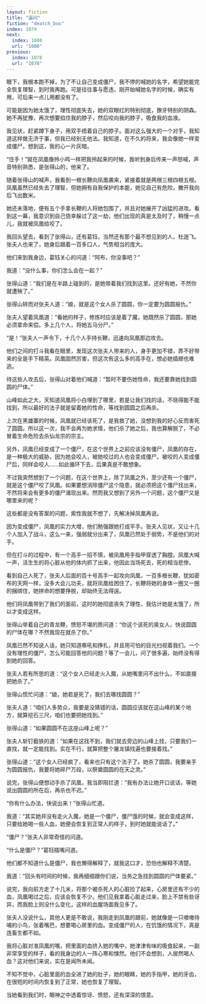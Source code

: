 ```yaml
---
layout: fiction
title: "逼问"
fiction: "deatch_bus"
index: 1079
next:
  index: 1080
  url: "1080"
previous:
  index: 1078
  url: "1078"
---
```

眼下，我根本跑不掉，为了不让自己变成僵尸，我不停的喊她的名字，希望她能完全恢复理智，到时我再跑。可是往往事与愿违，刚开始喊她名字的时候，确实有用，可后来一点儿用都没有了。

可能是因为她太饿了，理性彻底失去，她的双眼红的特别彻底，獠牙特别的阴森。她不再犹豫，再次想要掐住我的脖子，然后咬向我的脖子，吸食我的血液。

我见状，赶紧蹲下身子，用双手捂着自己的脖子。面对这么强大的一个对手，我知道这样做无济于事，但我已经别无他法。我知道，在不久的将来，我会像她一样变成僵尸。想到这，我的心一片灰暗。

“住手！”就在凤凰像拎小鸡一样把我拎起来的时候，我听到身后传来一声怒喊，声音特别熟悉，是张得山的，他来了。

随着张得山的喊声，我看到一根长鞭向凤凰袭来，紧接着就是两根三根四根五根。凤凰虽然已经失去了理智，但她拥有自我保护的本能，她见自己有危险，撇开我向后飞出数米。

她还未落地，便有五个手拿长鞭的人将她包围了，并且对她展开了凶猛的进攻。看到这一幕，我意识到自己侥幸躲过了这一劫，他们出现的真是太及时了，稍慢一点儿，我就被凤凰给咬了。

我回头望去，看到了张得山，还有葛钰，当然还有那个最不想见到的人，杜逍飞。张夫人也来了，她身后跟着一百多口人，气势相当的庞大。

他们来到我身边，葛钰关心的问道：“阿布，你没事吧？”

我道：“没什么事，你们怎么会在一起？”

张得山道：“我们是在半路上碰到的，是她带着我们找到这里。还好有她，不然你就遭殃了。”

张得山转而对张夫人道：“娘，就是这个女人杀了圆圆，你一定要为圆圆报仇。”

张夫人望着凤凰道：“看她的样子，修炼时应该是着了魔，她既然杀了圆圆，那她必须拿命来偿。多上几个人，将她五马分尸。”

“是！”张夫人一声令下，十几个人手持长鞭，迅速向凤凰那边攻去。

他们之间的打斗我看在眼里，发现这次张夫人带来的人，身手更加不错，弄不好带来的全是手下精英。凤凰固然厉害，但这次有这么多的高手在，想必她插翅也难逃。

待这些人攻去后，张得山对着他们喊道：“暂时不要伤她性命，我还要靠她找到圆圆的尸体。”

山峰如此之大，天知道凤凰将小白埋到了哪里，若是让我们找的话，不晓得能不能找到，所以最好的法子就是留着她的性命，等找到圆圆之后再杀。

上次在黑雄寨的时候，凤凰就已经该死了，是我救了她，没想到我的好心反而害死了圆圆。所以这一次，我不会再为她求情，他们杀了她之后，我也算解脱了，不必冒着生命危险去杀仙龙宗的宗主。

另外，凤凰已经变成了一个僵尸，在这个世界上之前应该没有僵尸，凤凰的存在，是一种极大的威胁，因为她会咬人，被她咬过的人也会变成僵尸。被咬的人变成僵尸后，同样会咬人……如此循环下去，后果真是不敢想象。

不过我突然想到了一个问题，在这个世界上，除了凤凰之外，至少还有一个僵尸，就是这个僵尸咬了凤凰。如果要想消除僵尸这个隐患，就必须把这个僵尸找出来，不然将来会有更多的僵尸涌现出来。然而我又想到了另外一个问题，这个僵尸又是哪里来的呢？

这些都是没有答案的问题，索性我就不想了，先解决掉凤凰再说。

因为变成僵尸，凤凰的实力大增，他们勉强跟她打成平手。张夫人见状，又让十几个人加入了战斗，这么一来，强弱就分出来了，凤凰已然处于弱势，不是他们的对手。

但在打斗的过程中，有一个高手一招不慎，被凤凰用手指甲穿透了胸膛。凤凰大喊一声，活生生的将心脏从他的体内抓了出来，他因此当场死去，死的相当悲惨。

看到自己人死了，张夫人后面的百十号高手一起攻向凤凰，一百多根长鞭，犹如密布的天网一样，没多大会儿功夫，就将凤凰给困住了。长鞭将她的身体一圈又一圈的捆绑住，她拼命的想要挣脱，却始终无法得逞。

他们将凤凰带到了我们的面前，这时的她彻底丧失了理性，我估计她是太饿了，所以才变成这样。

张得山举着自己的青龙鞭，愤怒不堪的质问道：“你这个该死的臭女人，快说圆圆的尸体在哪？不然我现在就杀了你。”

凤凰已然不知说人话，她只知道嘶吼和挣扎，并且用可怕的目光扫视着我们。一个没有理性的僵尸，怎么可能回答他的问题？等了一会儿，问了很多遍，始终没有得到她的回答。

张夫人若有所思的道：“这个女人已经走火入魔，从她嘴里问不出什么，不如直接把她杀了。”

张得山慌忙问道：“娘，她若是死了，我们去哪找圆圆？”

张夫人道：“咱们人多势众，我要是没猜错的话，圆圆应该就在这山峰的某个地方，就算挖石三尺，咱们也要把她找到。”

张得山道：“如果圆圆不在这座山峰上呢？”

张夫人斩钉截铁的道：“如果在这找不到，我们就去旁边的山峰上找，只要我们一直找，就一定能找到。实在不行，就算把整个屠龙镇找遍也要接着找。”

张得山道：“这个女人已经疯了，看来也只有这个法子了。她杀了圆圆，我要亲手为圆圆报仇，我要将她碎尸万段，以祭奠圆圆的在天之灵。”

说完，张得山便想动手杀了凤凰，我当即阻拦道：“我有办法让她开口说话，等她说出圆圆的所在后，再杀也不迟。”

“你有什么办法，快说出来！”张得山忙道。

我道：“其实她并没有走火入魔，她是一个僵尸，僵尸饿的时候，就会变成这样，只要给她喝一些人血，她便会恢复到正常人的样子，到时她就能说话了。”

“僵尸？”张夫人非常奇怪的问道。

“什么是僵尸？”葛钰插嘴问道。

他们都不知道什么是僵尸，我也懒得解释了，就我这口才，恐怕也解释不清楚。

我道：“回头有时间的时候，我再细细跟你们说，当务之急找到圆圆的尸体要紧。”

说完，我向前方走了十几米，将那个被杀死人的心脏捡了起来，心房里还有不少的血，凤凰喝过之后，应该会恢复不少。他们见我拿着心脏走过来，脸上不禁有些讶异，而我脸上则没什么变化，这样的血腥场面我见多了。

张夫人没说什么，其他人更是不敢说，我刚走到凤凰的跟前，她就像是一只嗷嗷待哺的小鸟，张着嘴巴，想要喝心房里的血。变成僵尸的人，在饥饿的情况下，真是连畜生都不如。

我将心脏对准凤凰的嘴，把里面的血挤入她的嘴中，她津津有味的吸食起来，一副非常享受的样子，看的我身边的人一阵心寒和悚然。他们不会想到，人居然喝人血？这对他们来说，实在是闻所未闻。

不知不觉中，心脏里面的血全进了她的肚子，她的眼睛，她的手指甲，她的牙齿，在很短的时间内恢复到了正常，她也恢复了理智。

当她看到我们时，眼神之中透着惊讶、愤怒，还有深深的恨意。